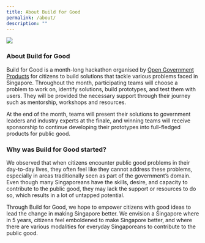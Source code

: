 ```yaml
---
title: About Build for Good
permalink: /about/
description: ""
---
```

![](/images/p%20(165%20of%20243).jpg)
### **About Build for Good**

Build for Good is a month-long hackathon organised by [Open Government Products](open.gov.sg) for citizens to build solutions that tackle various problems faced in Singapore. Throughout the month, participating teams will choose a problem to work on, identify solutions, build prototypes, and test them with users. They will be provided the necessary support through their journey such as mentorship, workshops and resources.

At the end of the month, teams will present their solutions to government leaders and industry experts at the finale, and winning teams will receive sponsorship to continue developing their prototypes into full-fledged products for public good.

### **Why was Build for Good started?**

We observed that when citizens encounter public good problems in their day-to-day lives, they often feel like they cannot address these problems, especially in areas traditionally seen as part of the government’s domain. Even though many Singaporeans have the skills, desire, and capacity to contribute to the public good, they may lack the support or resources to do so, which results in a lot of untapped potential.

Through Build for Good, we hope to empower citizens with good ideas to lead the change in making Singapore better. We envision a Singapore where in 5 years, citizens feel emboldened to make Singapore better, and where there are various modalities for everyday Singaporeans to contribute to the public good.